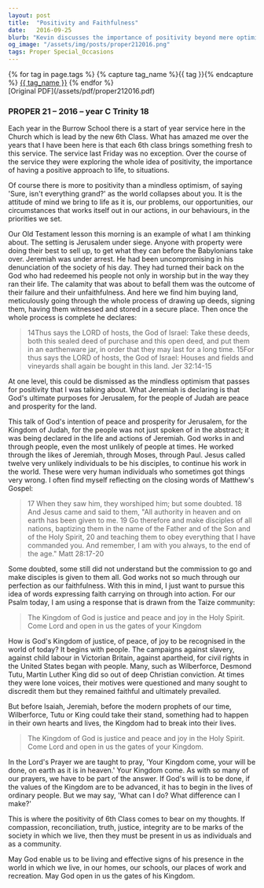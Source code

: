 ```yaml
---
layout: post
title:  "Positivity and Faithfulness"
date:   2016-09-25
blurb: "Kevin discusses the importance of positivity beyond mere optimism, using the example of Jeremiah buying land during Jerusalem's siege as a sign of faith in God's promises. He emphasizes that God's work is carried out through the faithfulness of ordinary people, and that the values of God's Kingdom—justice, peace, and joy—must be evident in our lives to effect change in the world."
og_image: "/assets/img/posts/proper212016.png"
tags: Proper Special_Occasions
---    
```

<div class="tag-pills">
  {% for tag in page.tags %}
    {% capture tag_name %}{{ tag }}{% endcapture %}
    <a href="{{ site.baseurl }}/tag/{{ tag_name | slugify }}" class="tag-pill">{{ tag_name }}</a>
  {% endfor %}
</div>
[Original PDF](/assets/pdf/proper212016.pdf)

### PROPER 21 – 2016 – year C Trinity 18

Each year in the Burrow School there is a start of year service here in the Church which is lead by the new 6th Class. What has amazed me over the years that I have been here is that each 6th class brings something fresh to this service. The service last Friday was no exception. Over the course of the service they were exploring the whole idea of positivity, the importance of having a positive approach to life, to situations.

Of course there is more to positivity than a mindless optimism, of saying 'Sure, isn't everything grand?' as the world collapses about you. It is the attitude of mind we bring to life as it is, our problems, our opportunities, our circumstances that works itself out in our actions, in our behaviours, in the priorities we set.

Our Old Testament lesson this morning is an example of what I am thinking about. The setting is Jerusalem under siege. Anyone with property were doing their best to sell up, to get what they can before the Babylonians take over. Jeremiah was under arrest. He had been uncompromising in his denunciation of the society of his day. They had turned their back on the God who had redeemed his people not only in worship but in the way they ran their life. The calamity that was about to befall them was the outcome of their failure and their unfaithfulness. And here we find him buying land, meticulously going through the whole process of drawing up deeds, signing them, having them witnessed and stored in a secure place. Then once the whole process is complete he declares:

> 14Thus says the LORD of hosts, the God of Israel: Take these deeds, both this sealed deed of purchase and this open deed, and put them in an earthenware jar, in order that they may last for a long time. 15For thus says the LORD of hosts, the God of Israel: Houses and fields and vineyards shall again be bought in this land. Jer 32:14-15

At one level, this could be dismissed as the mindless optimism that passes for positivity that I was talking about. What Jeremiah is declaring is that God's ultimate purposes for Jerusalem, for the people of Judah are peace and prosperity for the land.

This talk of God's intention of peace and prosperity for Jerusalem, for the Kingdom of Judah, for the people was not just spoken of in the abstract; it was being declared in the life and actions of Jeremiah. God works in and through people, even the most unlikely of people at times. He worked through the likes of Jeremiah, through Moses, through Paul. Jesus called twelve very unlikely individuals to be his disciples, to continue his work in the world. These were very human individuals who sometimes got things very wrong. I often find myself reflecting on the closing words of Matthew's Gospel:

> 17 When they saw him, they worshiped him; but some doubted. 18 And Jesus came and said to them, "All authority in heaven and on earth has been given to me. 19 Go therefore and make disciples of all nations, baptizing them in the name of the Father and of the Son and of the Holy Spirit, 20 and teaching them to obey everything that I have commanded you. And remember, I am with you always, to the end of the age." Matt 28:17-20

Some doubted, some still did not understand but the commission to go and make disciples is given to them all. God works not so much through our perfection as our faithfulness. With this in mind, I just want to pursue this idea of words expressing faith carrying on through into action. For our Psalm today, I am using a response that is drawn from the Taize community:

> The Kingdom of God is justice and peace and joy in the Holy Spirit. Come Lord and open in us the gates of your Kingdom

How is God's Kingdom of justice, of peace, of joy to be recognised in the world of today? It begins with people. The campaigns against slavery, against child labour in Victorian Britain, against apartheid, for civil rights in the United States began with people. Many, such as Wilberforce, Desmond Tutu, Martin Luther King did so out of deep Christian conviction. At times they were lone voices, their motives were questioned and many sought to discredit them but they remained faithful and ultimately prevailed.

But before Isaiah, Jeremiah, before the modern prophets of our time, Wilberforce, Tutu or King could take their stand, something had to happen in their own hearts and lives, the Kingdom had to break into their lives.

> The Kingdom of God is justice and peace and joy in the Holy Spirit. Come Lord and open in us the gates of your Kingdom.

In the Lord's Prayer we are taught to pray, 'Your Kingdom come, your will be done, on earth as it is in heaven.' Your Kingdom come. As with so many of our prayers, we have to be part of the answer. If God's will is to be done, if the values of the Kingdom are to be advanced, it has to begin in the lives of ordinary people. But we may say, 'What can I do? What difference can I make?'

This is where the positivity of 6th Class comes to bear on my thoughts. If compassion, reconciliation, truth, justice, integrity are to be marks of the society in which we live, then they must be present in us as individuals and as a community.

May God enable us to be living and effective signs of his presence in the world in which we live, in our homes, our schools, our places of work and recreation. May God open in us the gates of his Kingdom.
